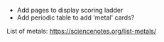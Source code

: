 - Add pages to display scoring ladder
- Add periodic table to add 'metal' cards?

List of metals: https://sciencenotes.org/list-metals/